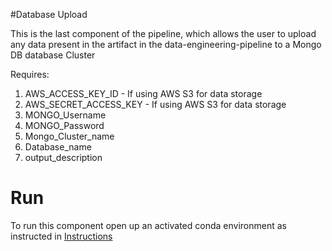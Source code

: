 #Database Upload

This is the last component of the pipeline, which allows the user to upload any data present in the artifact in the
data-engineering-pipeline to a Mongo DB database Cluster

Requires:
1. AWS_ACCESS_KEY_ID - If using AWS S3 for data storage
2. AWS_SECRET_ACCESS_KEY - If using AWS S3 for data storage
3. MONGO_Username
4. MONGO_Password
5. Mongo_Cluster_name
6. Database_name
7. output_description

# Run
To run this component open up an activated conda environment as instructed in [Instructions](data-engineering-pipeline/blob/master/src/components/README.md)


                  
